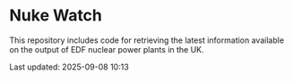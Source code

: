 # Nuke Watch

This repository includes code for retrieving the latest information available on the output of EDF nuclear power plants in the UK.

Last updated: 2025-09-08 10:13